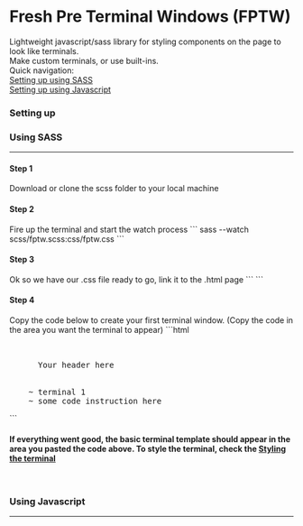 # Fresh Pre Terminal Windows (FPTW)
Lightweight javascript/sass library for styling components on the page to look like terminals.<br>
Make custom terminals, or use built-ins.<br>
Quick navigation:<br>
<a href="#setupSASS">Setting up using SASS</a> <br>
<a href="#setupJS">Setting up using Javascript</a> <br>
<h3>Setting up</h3>
<h3 id="setupSASS">Using SASS</h3>
<hr>
<h4>Step 1</h4>
Download or clone the scss folder to your local machine
<h4>Step 2</h4>
Fire up the terminal and start the watch process
```
sass --watch scss/fptw.scss:css/fptw.css
```
<h4>Step 3</h4>
Ok so we have our .css file ready to go, link it to the .html page
```
<link rel="stylesheet" href="css/fptw.css" media="screen">
```
<h4>Step 4</h4>
Copy the code below to create your first terminal window. (Copy the code in the area you want the terminal to appear)
```html
<pre class="fptw">
	<div class="fptw-header">
	  Your header here
	</div>
	~ terminal 1
	~ some code instruction here
</pre>
```

<h4>If everything went good, the basic terminal template should appear in the area you pasted the code above. To style the terminal, check the <a href="#styling">Styling the terminal</a></h4>
<br>
<h3 id="setupJS">Using Javascript</h3>
<hr>
